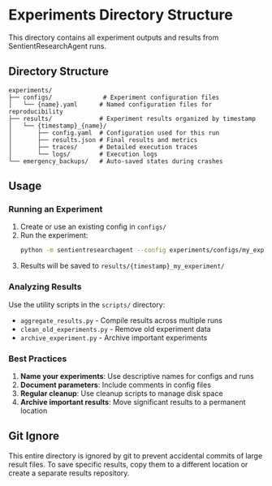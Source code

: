 # Experiments Directory Structure

This directory contains all experiment outputs and results from SentientResearchAgent runs.

## Directory Structure

```
experiments/
├── configs/              # Experiment configuration files
│   └── {name}.yaml      # Named configuration files for reproducibility
├── results/             # Experiment results organized by timestamp
│   └── {timestamp}_{name}/
│       ├── config.yaml  # Configuration used for this run
│       ├── results.json # Final results and metrics
│       ├── traces/      # Detailed execution traces
│       └── logs/        # Execution logs
└── emergency_backups/   # Auto-saved states during crashes
```

## Usage

### Running an Experiment

1. Create or use an existing config in `configs/`
2. Run the experiment:
   ```bash
   python -m sentientresearchagent --config experiments/configs/my_experiment.yaml
   ```
3. Results will be saved to `results/{timestamp}_my_experiment/`

### Analyzing Results

Use the utility scripts in the `scripts/` directory:
- `aggregate_results.py` - Compile results across multiple runs
- `clean_old_experiments.py` - Remove old experiment data
- `archive_experiment.py` - Archive important experiments

### Best Practices

1. **Name your experiments**: Use descriptive names for configs and runs
2. **Document parameters**: Include comments in config files
3. **Regular cleanup**: Use cleanup scripts to manage disk space
4. **Archive important results**: Move significant results to a permanent location

## Git Ignore

This entire directory is ignored by git to prevent accidental commits of large result files.
To save specific results, copy them to a different location or create a separate results repository.